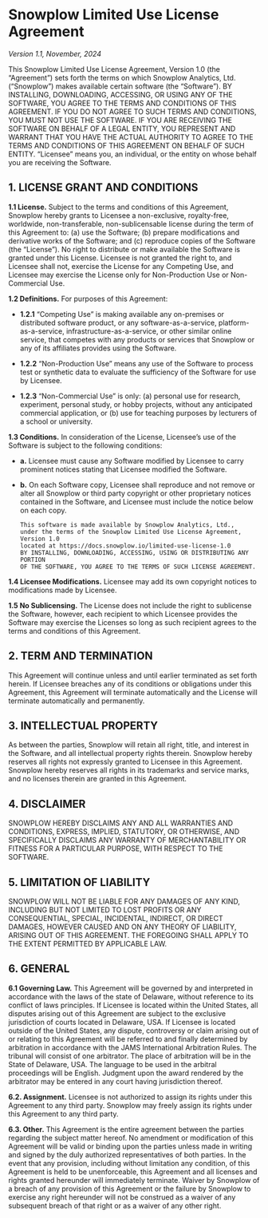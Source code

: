 # Snowplow Limited Use License Agreement

_Version 1.1, November, 2024_

This Snowplow Limited Use License Agreement, Version 1.0 (the “Agreement”) sets forth the terms on which Snowplow Analytics, Ltd. (“Snowplow”) makes available certain software (the “Software”). BY INSTALLING, DOWNLOADING, ACCESSING, OR USING ANY OF THE SOFTWARE, YOU AGREE TO THE TERMS AND CONDITIONS OF THIS AGREEMENT. IF YOU DO NOT AGREE TO SUCH TERMS AND CONDITIONS, YOU MUST NOT USE THE SOFTWARE. IF YOU ARE RECEIVING THE SOFTWARE ON BEHALF OF A LEGAL ENTITY, YOU REPRESENT AND WARRANT THAT YOU HAVE THE ACTUAL AUTHORITY TO AGREE TO THE TERMS AND CONDITIONS OF THIS AGREEMENT ON BEHALF OF SUCH ENTITY. “Licensee” means you, an individual, or the entity on whose behalf you are receiving the Software.

## 1. LICENSE GRANT AND CONDITIONS

**1.1 License.** Subject to the terms and conditions of this Agreement, Snowplow hereby grants to Licensee a non-exclusive, royalty-free, worldwide, non-transferable, non-sublicensable license during the term of this Agreement to: (a) use the Software; (b) prepare modifications and derivative works of the Software; and (c) reproduce copies of the Software (the “License”). No right to distribute or make available the Software is granted under this License. Licensee is not granted the right to, and Licensee shall not, exercise the License for any Competing Use, and Licensee may exercise the License only for Non-Production Use or Non-Commercial Use.

**1.2 Definitions.** For purposes of this Agreement:

* **1.2.1** “Competing Use” is making available any on-premises or distributed software product, or any software-as-a-service, platform-as-a-service, infrastructure-as-a-service, or other similar online service, that competes with any products or services that Snowplow or any of its affiliates provides using the Software.

* **1.2.2** “Non-Production Use” means any use of the Software to process test or synthetic data to evaluate the sufficiency of the Software for use by Licensee.

* **1.2.3** “Non-Commercial Use” is only: (a) personal use for research, experiment, personal study, or hobby projects, without any anticipated commercial application, or (b) use for teaching purposes by lecturers of a school or university.

**1.3 Conditions.** In consideration of the License, Licensee’s use of the Software is subject to the following conditions:

* **a.** Licensee must cause any Software modified by Licensee to carry prominent notices stating that Licensee modified the Software.

* **b.** On each Software copy, Licensee shall reproduce and not remove or alter all Snowplow or third party copyright or other proprietary notices contained in the Software, and Licensee must include the notice below on each copy.

  ```
  This software is made available by Snowplow Analytics, Ltd.,
  under the terms of the Snowplow Limited Use License Agreement, Version 1.0
  located at https://docs.snowplow.io/limited-use-license-1.0
  BY INSTALLING, DOWNLOADING, ACCESSING, USING OR DISTRIBUTING ANY PORTION
  OF THE SOFTWARE, YOU AGREE TO THE TERMS OF SUCH LICENSE AGREEMENT.
  ```

**1.4 Licensee Modifications.** Licensee may add its own copyright notices to modifications made by Licensee.

**1.5 No Sublicensing.** The License does not include the right to sublicense the Software, however, each recipient to which Licensee provides the Software may exercise the Licenses so long as such recipient agrees to the terms and conditions of this Agreement.

## 2. TERM AND TERMINATION

This Agreement will continue unless and until earlier terminated as set forth herein. If Licensee breaches any of its conditions or obligations under this Agreement, this Agreement will terminate automatically and the License will terminate automatically and permanently.

## 3. INTELLECTUAL PROPERTY

As between the parties, Snowplow will retain all right, title, and interest in the Software, and all intellectual property rights therein. Snowplow hereby reserves all rights not expressly granted to Licensee in this Agreement. Snowplow hereby reserves all rights in its trademarks and service marks, and no licenses therein are granted in this Agreement.

## 4. DISCLAIMER

SNOWPLOW HEREBY DISCLAIMS ANY AND ALL WARRANTIES AND CONDITIONS, EXPRESS, IMPLIED, STATUTORY, OR OTHERWISE, AND SPECIFICALLY DISCLAIMS ANY WARRANTY OF MERCHANTABILITY OR FITNESS FOR A PARTICULAR PURPOSE, WITH RESPECT TO THE SOFTWARE.

## 5. LIMITATION OF LIABILITY

SNOWPLOW WILL NOT BE LIABLE FOR ANY DAMAGES OF ANY KIND, INCLUDING BUT NOT LIMITED TO LOST PROFITS OR ANY CONSEQUENTIAL, SPECIAL, INCIDENTAL, INDIRECT, OR DIRECT DAMAGES, HOWEVER CAUSED AND ON ANY THEORY OF LIABILITY, ARISING OUT OF THIS AGREEMENT. THE FOREGOING SHALL APPLY TO THE EXTENT PERMITTED BY APPLICABLE LAW.

## 6. GENERAL

**6.1 Governing Law.** This Agreement will be governed by and interpreted in accordance with the laws of the state of Delaware, without reference to its conflict of laws principles. If Licensee is located within the United States, all disputes arising out of this Agreement are subject to the exclusive jurisdiction of courts located in Delaware, USA. If Licensee is located outside of the United States, any dispute, controversy or claim arising out of or relating to this Agreement will be referred to and finally determined by arbitration in accordance with the JAMS International Arbitration Rules. The tribunal will consist of one arbitrator. The place of arbitration will be in the State of Delaware, USA. The language to be used in the arbitral proceedings will be English. Judgment upon the award rendered by the arbitrator may be entered in any court having jurisdiction thereof.

**6.2. Assignment.** Licensee is not authorized to assign its rights under this Agreement to any third party. Snowplow may freely assign its rights under this Agreement to any third party.

**6.3. Other.** This Agreement is the entire agreement between the parties regarding the subject matter hereof. No amendment or modification of this Agreement will be valid or binding upon the parties unless made in writing and signed by the duly authorized representatives of both parties. In the event that any provision, including without limitation any condition, of this Agreement is held to be unenforceable, this Agreement and all licenses and rights granted hereunder will immediately terminate. Waiver by Snowplow of a breach of any provision of this Agreement or the failure by Snowplow to exercise any right hereunder will not be construed as a waiver of any subsequent breach of that right or as a waiver of any other right.
